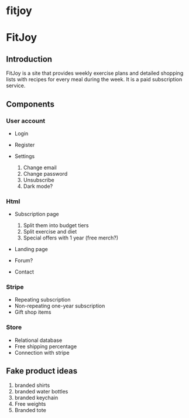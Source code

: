 # fitjoy
# FitJoy
## Introduction

FitJoy is a site that provides weekly exercise plans and detailed shopping lists with recipes for every meal during the week. It is a paid subscription service.

## Components

### User account
- Login
- Register
- Settings

    1. Change email
    2. Change password
    3. Unsubscribe
    4. Dark mode?

### Html
- Subscription page

    1. Split them into budget tiers
    2. Split exercise and diet
    3. Special offers with 1 year (free merch?)

- Landing page
- Forum?
- Contact

### Stripe
- Repeating subscription
- Non-repeating one-year subscription
- Gift shop items

### Store
- Relational database
- Free shipping percentage
- Connection with stripe

## Fake product ideas
1. branded shirts
2. branded water bottles
3. branded keychain
4. Free weights
5. Branded tote